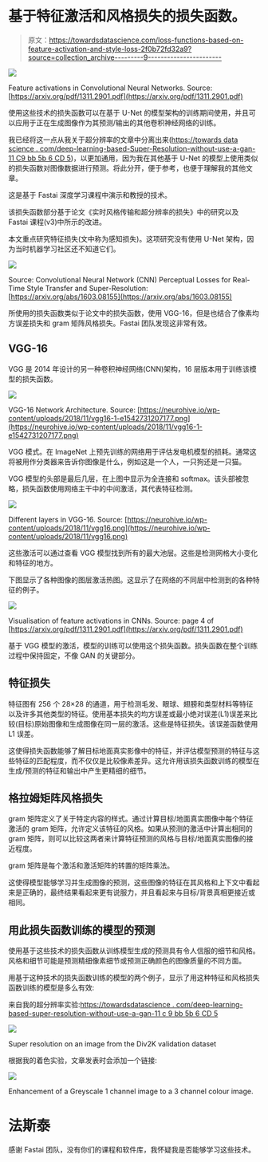 # 基于特征激活和风格损失的损失函数。

> 原文：<https://towardsdatascience.com/loss-functions-based-on-feature-activation-and-style-loss-2f0b72fd32a9?source=collection_archive---------9----------------------->

![](img/d722a86795280bf91c88d63541ac7e8e.png)

Feature activations in Convolutional Neural Networks. Source: [https://arxiv.org/pdf/1311.2901.pdf](https://arxiv.org/pdf/1311.2901.pdf)

使用这些技术的损失函数可以在基于 U-Net 的模型架构的训练期间使用，并且可以应用于正在生成图像作为其预测/输出的其他卷积神经网络的训练。

我已经将这一点从我关于超分辨率的文章中分离出来([https://towards data science . com/deep-learning-based-Super-Resolution-without-use-a-gan-11 C9 bb 5b 6 CD 5](/deep-learning-based-super-resolution-without-using-a-gan-11c9bb5b6cd5))，以更加通用，因为我在其他基于 U-Net 的模型上使用类似的损失函数对图像数据进行预测。将此分开，便于参考，也便于理解我的其他文章。

这是基于 Fastai 深度学习课程中演示和教授的技术。

该损失函数部分基于论文《实时风格传输和超分辨率的损失》中的研究以及 Fastai 课程(v3)中所示的改进。

本文重点研究特征损失(文中称为感知损失)。这项研究没有使用 U-Net 架构，因为当时机器学习社区还不知道它们。

![](img/3733f02dc75e5861c6830c2067b5feb6.png)

Source: Convolutional Neural Network (CNN) Perceptual Losses for Real-Time Style Transfer and Super-Resolution: [https://arxiv.org/abs/1603.08155](https://arxiv.org/abs/1603.08155)

所使用的损失函数类似于论文中的损失函数，使用 VGG-16，但是也结合了像素均方误差损失和 gram 矩阵风格损失。Fastai 团队发现这非常有效。

## VGG-16

VGG 是 2014 年设计的另一种卷积神经网络(CNN)架构，16 层版本用于训练该模型的损失函数。

![](img/5935cad94bff00a4018a595b000abce4.png)

VGG-16 Network Architecture. Source: [https://neurohive.io/wp-content/uploads/2018/11/vgg16-1-e1542731207177.png](https://neurohive.io/wp-content/uploads/2018/11/vgg16-1-e1542731207177.png)

VGG 模式。在 ImageNet 上预先训练的网络用于评估发电机模型的损耗。通常这将被用作分类器来告诉你图像是什么，例如这是一个人，一只狗还是一只猫。

VGG 模型的头部是最后几层，在上图中显示为全连接和 softmax。该头部被忽略，损失函数使用网络主干中的中间激活，其代表特征检测。

![](img/e3c70cdb912861b9425f714e4791362e.png)

Different layers in VGG-16\. Source: [https://neurohive.io/wp-content/uploads/2018/11/vgg16.png](https://neurohive.io/wp-content/uploads/2018/11/vgg16.png)

这些激活可以通过查看 VGG 模型找到所有的最大池层。这些是检测网格大小变化和特征的地方。

下图显示了各种图像的图层激活热图。这显示了在网络的不同层中检测到的各种特征的例子。

![](img/51a4ca4bc3ae65ebea26753a392b57b3.png)

Visualisation of feature activations in CNNs. Source: page 4 of [https://arxiv.org/pdf/1311.2901.pdf](https://arxiv.org/pdf/1311.2901.pdf)

基于 VGG 模型的激活，模型的训练可以使用这个损失函数。损失函数在整个训练过程中保持固定，不像 GAN 的关键部分。

## 特征损失

特征图有 256 个 28×28 的通道，用于检测毛发、眼球、翅膀和类型材料等特征以及许多其他类型的特征。使用基本损失的均方误差或最小绝对误差(L1)误差来比较(目标)原始图像和生成图像在同一层的激活。这些是特征损失。该误差函数使用 L1 误差。

这使得损失函数能够了解目标地面真实影像中的特征，并评估模型预测的特征与这些特征的匹配程度，而不仅仅是比较像素差异。这允许用该损失函数训练的模型在生成/预测的特征和输出中产生更精细的细节。

## 格拉姆矩阵风格损失

gram 矩阵定义了关于特定内容的样式。通过计算目标/地面真实图像中每个特征激活的 gram 矩阵，允许定义该特征的风格。如果从预测的激活中计算出相同的 gram 矩阵，则可以比较这两者来计算特征预测的风格与目标/地面真实图像的接近程度。

gram 矩阵是每个激活和激活矩阵的转置的矩阵乘法。

这使得模型能够学习并生成图像的预测，这些图像的特征在其风格和上下文中看起来是正确的，最终结果看起来更有说服力，并且看起来与目标/背景真相更接近或相同。

## 用此损失函数训练的模型的预测

使用基于这些技术的损失函数从训练模型生成的预测具有令人信服的细节和风格。风格和细节可能是预测精细像素细节或预测正确颜色的图像质量的不同方面。

用基于这种技术的损失函数训练的模型的两个例子，显示了用这种特征和风格损失函数训练的模型是多么有效:

来自我的超分辨率实验:[https://towardsdatascience . com/deep-learning-based-super-resolution-without-use-a-gan-11 c 9 bb 5b 6 CD 5](/deep-learning-based-super-resolution-without-using-a-gan-11c9bb5b6cd5)

![](img/f06635b4e127cf92825a9e5d8678f44a.png)

Super resolution on an image from the Div2K validation dataset

根据我的着色实验，文章发表时会添加一个链接:

![](img/91c9c6f7882d60ed4d12d56d0c828054.png)

Enhancement of a Greyscale 1 channel image to a 3 channel colour image.

# 法斯泰

感谢 Fastai 团队，没有你们的课程和软件库，我怀疑我是否能够学习这些技术。